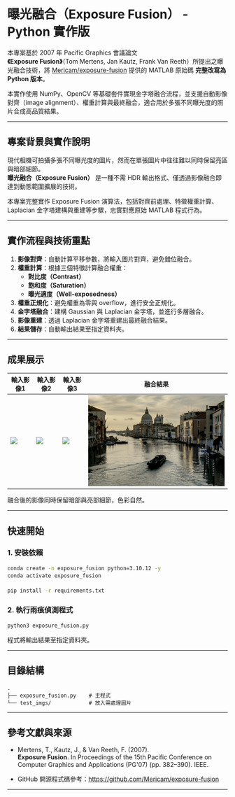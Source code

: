 # 曝光融合（Exposure Fusion） - Python 實作版

本專案基於 2007 年 Pacific Graphics 會議論文  
**《Exposure Fusion》**（Tom Mertens, Jan Kautz, Frank Van Reeth）所提出之曝光融合技術，將 [Mericam/exposure-fusion](https://github.com/Mericam/exposure-fusion) 提供的 MATLAB 原始碼 **完整改寫為 Python 版本**。

本實作使用 NumPy、OpenCV 等基礎套件實現金字塔融合流程，並支援自動影像對齊（image alignment）、權重計算與最終融合，適合用於多張不同曝光度的照片合成高品質結果。

---

## 專案背景與實作說明

現代相機可拍攝多張不同曝光度的圖片，然而在單張圖片中往往難以同時保留亮區與暗部細節。  
**曝光融合（Exposure Fusion）** 是一種不需 HDR 輸出格式、僅透過影像融合即達到動態範圍擴展的技術。

本專案完整實作 Exposure Fusion 演算法，包括對齊前處理、特徵權重計算、Laplacian 金字塔建構與重建等步驟，忠實對應原始 MATLAB 程式行為。

---

## 實作流程與技術重點

1. **影像對齊**：自動計算平移參數，將輸入圖片對齊，避免錯位融合。
2. **權重計算**：根據三個特徵計算融合權重：
   - **對比度（Contrast）**
   - **飽和度（Saturation）**
   - **曝光適度（Well-exposedness）**
3. **權重正規化**：避免權重為零與 overflow，進行安全正規化。
4. **金字塔融合**：建構 Gaussian 與 Laplacian 金字塔，並進行多層融合。
5. **影像重建**：透過 Laplacian 金字塔重建出最終融合結果。
6. **結果儲存**：自動輸出結果至指定資料夾。

---

## 成果展示

| 輸入影像1 | 輸入影像2 | 輸入影像3 | 融合結果 |
|-----------|-----------|-----------|------------|
| ![](test_imgs/venice_under.png) | ![](test_imgs/venice_normal.png) | ![](test_imgs/venice_over.png) | ![](fusion_result.png) |


融合後的影像同時保留暗部與亮部細節，色彩自然。

---

## 快速開始

### 1. 安裝依賴

```bash
conda create -n exposure_fusion python=3.10.12 -y
conda activate exposure_fusion

pip install -r requirements.txt
```

### 2. 執行雨痕偵測程式

```bash
python3 exposure_fusion.py 
```

程式將輸出結果至指定資料夾。

---

## 目錄結構

```text
.
├── exposure_fusion.py    # 主程式
└── test_imgs/            # 放入需處理圖片

```

---

## 參考文獻與來源

- Mertens, T., Kautz, J., & Van Reeth, F. (2007).  
  **Exposure Fusion**. In Proceedings of the 15th Pacific Conference on Computer Graphics and Applications (PG'07) (pp. 382–390). IEEE.
  
- GitHub 開源程式碼參考：https://github.com/Mericam/exposure-fusion
---

